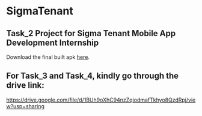 # SigmaTenant

## Task_2 Project for Sigma Tenant Mobile App Development Internship

Download the final built apk <a href="https://github.com/Apoorv-cloud/SigmaTenant/tree/master/APK%20BUILT" alt="Sigma Tenant">here</a>.

## For Task_3 and Task_4, kindly go through the drive link:

https://drive.google.com/file/d/1BUh9oXhC94nzZqiodmafTkhyo8QzdRpj/view?usp=sharing
